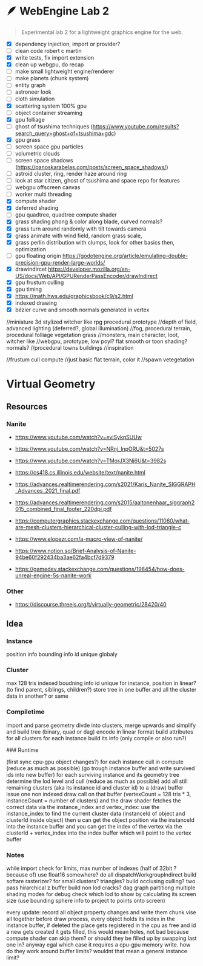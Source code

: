 # 🪶 WebEngine Lab 2

> Experimental lab 2 for a lightweight graphics engine for the web.

-   [x] dependency injection, import or provider?
-   [ ] clean code robert c martin
-   [x] write tests, fix import extension
-   [x] clean up webgpu, do recap
-   [ ] make small lightweight engine/renderer
-   [ ] make planets (chunk system)
-   [ ] entity graph
-   [ ] astroneer look
-   [ ] cloth simulation
-   [x] scattering system 100% gpu
-   [ ] object container streaming
-   [x] gpu folliage
-   [ ] ghost of tsushima techniques (https://www.youtube.com/results?search_query=ghost+of+tsushima+gdc)
-   [x] gpu grass
-   [ ] screen space gpu particles
-   [ ] volumetric clouds
-   [ ] screen space shadows (https://panoskarabelas.com/posts/screen_space_shadows/)
-   [ ] astroid cluster, ring, render haze around ring
-   [ ] look at star citizen, ghost of tsushima and space repo for features
-   [ ] webgpu offscreen canvas
-   [ ] worker multi threading
-   [x] compute shader
-   [x] deferred shading
-   [ ] gpu quadtree, quadtree compute shader
-   [x] grass shading phong & color along blade, curved normals?
-   [x] grass turn around randomly with tilt towards camera
-   [x] grass animate with wind field, random grass scale,
-   [x] grass perlin distribution with clumps, look for other basics then, optimization
-   [ ] gpu floating origin https://godotengine.org/article/emulating-double-precision-gpu-render-large-worlds/
-   [x] drawindircet https://developer.mozilla.org/en-US/docs/Web/API/GPURenderPassEncoder/drawIndirect
-   [x] gpu frustum culling
-   [x] gpu timing
-   [x] https://math.hws.edu/graphicsbook/c9/s2.html
-   [x] indexed drawing
-   [x] bézier curve and smooth normals generated in vertex

//miniature 3d stylized witcher like rpg procedural prototype
//depth of field, advanced lighting (deferred?, global illumination)
//fog, procedural terrain, procedural folliage vegetation grass
//monsters, main character, loot, witcher like
//webgpu, prototype, low poyl? flat smooth or toon shading? normals?
//procedural towns buildings
//inspiration

//frustum cull compute
//just basic flat terrain, color it
//spawn vetegetation

# Virtual Geometry

## Resources

### Nanite

-   https://www.youtube.com/watch?v=eviSykqSUUw
-   https://www.youtube.com/watch?v=NRnj_lnpORU&t=5027s
-   https://www.youtube.com/watch?v=TMorJX3Nj6U&t=3982s

-   https://cs418.cs.illinois.edu/website/text/nanite.html
-   https://advances.realtimerendering.com/s2021/Karis_Nanite_SIGGRAPH_Advances_2021_final.pdf
-   https://advances.realtimerendering.com/s2015/aaltonenhaar_siggraph2015_combined_final_footer_220dpi.pdf
-   https://computergraphics.stackexchange.com/questions/11060/what-are-mesh-clusters-hierarchical-cluster-culling-with-lod-triangle-c
-   https://www.elopezr.com/a-macro-view-of-nanite/
-   https://www.notion.so/Brief-Analysis-of-Nanite-94be60f292434ba3ae62fa4bcf7d9379
-   https://gamedev.stackexchange.com/questions/198454/how-does-unreal-engine-5s-nanite-work

### Other

-   https://discourse.threejs.org/t/virtually-geometric/28420/40

## Idea

### Instance

position info
bounding info
id unique globaly

### Cluster

max 128 tris indexed
boudning info
id unique for instance, position in linear? (to find parent, siblings, children?)
store tree in one buffer and all the cluster data in another? or same

### Compiletime

import and parse geometry
divde into clusters, merge upwards and simplify and build tree
(binary, quad or dag) encode in linear format
build attributes for all clusters
for each instance build its info (only compile or also run?)

### Runtime

(first sync cpu-gpu object changes?)
for each instance cull in compute (reduce as much as possible) (go trough instance buffer and write survived ids into new buffer)
for each surviving instance and its geometry tree determine the lod level and cull (reduce as much as possible)
add all still remaining clusters (aka its instance id and cluster id) to a (draw) buffer
issue one non indexed draw call on that buffer (vertexCount = 128 tris \* 3, instanceCount = number of clusters)
and the draw shader fetches the correct data via the instance_index and vertex_index:
use the instance_index to find the current cluster data (instanceId of object and clusterId inside object)
then u can get the object position via the instanceId into the instance buffer
and you can get the index of the vertex via the clusterId + vertex_index into the index buffer which will point to the vertex buffer

### Notes

while import check for limits, max number of indexes (half of 32bit ? because of)
use float16 somewhere?
do all dispatchWorkgroupIndirect
build softare rasterizer? for small clusters? triangles?
build occlusing culling? two pass hirarchical z buffer
build non lod cracks? dag graph partitiong
multiple shading modes for debug
check which lod to show by calculating its screen size (use bounding sphere info to project to points onto screen)

every update: record all object property changes and write them chunk vise all together before draw process, every object holds its index in the instance buffer, if deleted the place gets registered in the cpu as free and id a new gets created it gets filled, this would mean holes, not bad because compute shader can skip them? or should they be filled up by swapping last one in? anyway egal which case it requires a cpu-gpu memory write. how do they work around buffer limits? wouldnt that mean a general instance limit?

